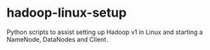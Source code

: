 # hadoop-linux-setup
Python scripts to assist setting up Hadoop v1 in Linux and starting a NameNode, DataNodes and Client.
